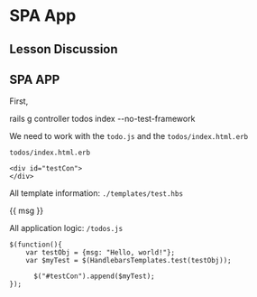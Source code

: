 
# SPA App
## Lesson Discussion




## SPA APP

First,

  rails g controller todos index --no-test-framework
 

We need to work with the `todo.js` and the `todos/index.html.erb`


`todos/index.html.erb`
    
    <div id="testCon">
    </div>
    

All template information:
`./templates/test.hbs`
    <div>
     {{ msg }}
    </div>

All application logic:
`/todos.js`

    $(function(){
        var testObj = {msg: "Hello, world!"};
        var $myTest = $(HandlebarsTemplates.test(testObj));
        
          $("#testCon").append($myTest);
    });
    












